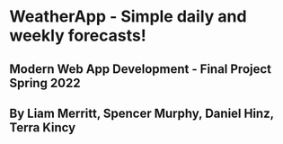 # WeatherApp - Simple daily and weekly forecasts!
## Modern Web App Development - Final Project Spring 2022
## By Liam Merritt, Spencer Murphy, Daniel Hinz, Terra Kincy
